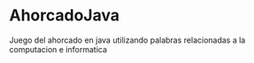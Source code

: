# AhorcadoJava
Juego del ahorcado en java utilizando palabras relacionadas a la computacion e informatica
